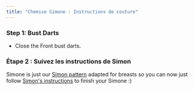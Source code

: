 ```yaml
---
title: "Chemise Simone : Instructions de couture"
---
```


### Step 1: Bust Darts

- Close the Front bust darts.

### Étape 2 : Suivez les instructions de Simon

<Note>

Simone is just our [Simon pattern](/designs/simon/) adapted for breasts so you can now just follow [Simon's instructions](/docs/patterns/simon/instructions) to finish your Simone :)

</Note>

